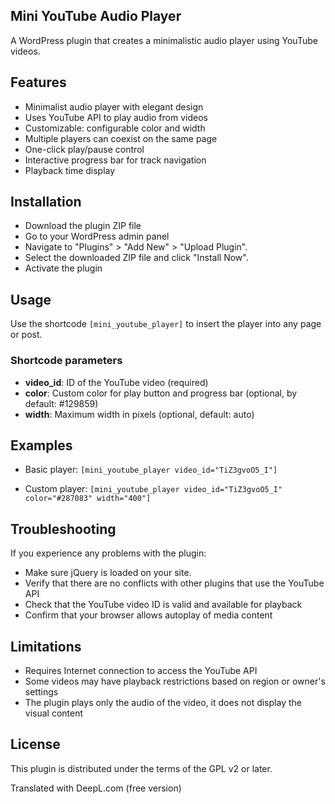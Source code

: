 ## Mini YouTube Audio Player
A WordPress plugin that creates a minimalistic audio player using YouTube videos.

## Features
- Minimalist audio player with elegant design
- Uses YouTube API to play audio from videos
- Customizable: configurable color and width
- Multiple players can coexist on the same page
- One-click play/pause control
- Interactive progress bar for track navigation
- Playback time display

## Installation
- Download the plugin ZIP file
- Go to your WordPress admin panel
- Navigate to "Plugins" > "Add New" > "Upload Plugin".
- Select the downloaded ZIP file and click "Install Now".
- Activate the plugin

## Usage
Use the shortcode `[mini_youtube_player]` to insert the player into any page or post.

### Shortcode parameters
- **video_id**: ID of the YouTube video (required)
- **color**: Custom color for play button and progress bar (optional, by default: #129859)
- **width**: Maximum width in pixels (optional, default: auto)

## Examples
- Basic player:
`[mini_youtube_player video_id="TiZ3gvoO5_I"]`

- Custom player:
`[mini_youtube_player video_id="TiZ3gvoO5_I" color="#287083" width="400"]`

## Troubleshooting
If you experience any problems with the plugin:

- Make sure jQuery is loaded on your site.
- Verify that there are no conflicts with other plugins that use the YouTube API
- Check that the YouTube video ID is valid and available for playback
- Confirm that your browser allows autoplay of media content

## Limitations
- Requires Internet connection to access the YouTube API
- Some videos may have playback restrictions based on region or owner's settings
- The plugin plays only the audio of the video, it does not display the visual content

## License
This plugin is distributed under the terms of the GPL v2 or later.

Translated with DeepL.com (free version)